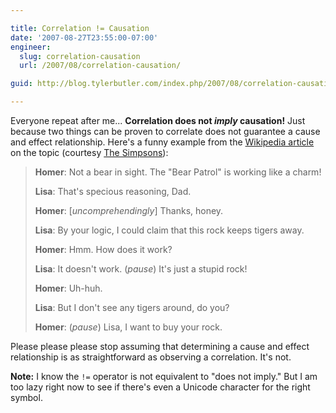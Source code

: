 ```yaml
---

title: Correlation != Causation
date: '2007-08-27T23:55:00-07:00'
engineer:
  slug: correlation-causation
  url: /2007/08/correlation-causation/

guid: http://blog.tylerbutler.com/index.php/2007/08/correlation-causation/

---
```


Everyone repeat after me... **Correlation does not _imply_ causation!** Just
because two things can be proven to correlate does not guarantee a cause and
effect relationship. Here's a funny example from the [Wikipedia article][1] on
the topic (courtesy [The Simpsons][2]):

> **Homer**: Not a bear in sight. The "Bear Patrol" is working like a charm!
>
> **Lisa**: That's specious reasoning, Dad.
>
> **Homer**: [_uncomprehendingly_] Thanks, honey.
>
> **Lisa**: By your logic, I could claim that this rock keeps tigers away.
>
> **Homer**: Hmm. How does it work?
>
> **Lisa**: It doesn't work. (_pause_) It's just a stupid rock!
>
> **Homer**: Uh-huh.
>
> **Lisa**: But I don't see any tigers around, do you?
>
> **Homer**: (_pause_) Lisa, I want to buy your rock.

Please please please stop assuming that determining a cause and effect
relationship is as straightforward as observing a correlation. It's not.

**Note:** I know the `!=` operator is not equivalent to "does not imply." But I am 
too lazy right now to see if there's even a Unicode character for the right symbol.

   [1]: http://en.wikipedia.org/wiki/Correlation_does_not_imply_causation
   [2]: http://en.wikipedia.org/wiki/The_Simpsons:
